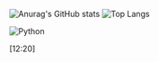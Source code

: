 ![Anurag's GitHub stats](https://github-readme-stats.vercel.app/api?username=LuckichS&show_icons=true)
![Top Langs](https://github-readme-stats.vercel.app/api/top-langs/?username=LuckichS&layout=compact&show_icons=true&theme=midnight-purpl)

![Python](https://img.shields.io/badge/-Python-000?&logo=Python)

[12:20]
